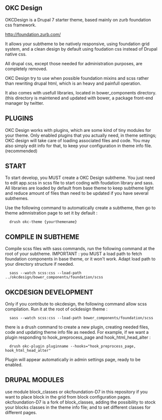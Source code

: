 OKC Design
-------------

OKCDesign is a Drupal 7 starter theme, based mainly on zurb foundation css framework.

http://foundation.zurb.com/

It allows your subtheme to be natively responsive, using foundation grid system, 
and a clean design by default using foudation css instead of Drupal native css.

All drupal css, except those needed for administration purposes, are completely
removed.

OKC Design try to use when possible foundation mixins and scss rather than
rewriting drupal html, which is an heavy and painfull operation.

It also comes with usefull libraries, located in bower_components directory.
(this directory is maintened and updated with bower, a package front-end manager by twitter.


PLUGINS
----------

OKC Design works with plugins, which are some kind of tiny modules for your theme.
Only enabled plugins that you actually need, in theme settings; OKC design will take
care of loading associated files and code.
You may also simply edit info for that, to keep your configuration in theme info file. (recommended)


START
-----------------

To start develop, you MUST create a OKC Design subtheme.
You just need to edit app.scss in scss file to start coding with foudation library and sass.
All libraries are loaded by default from base theme to keep subtheme light and reduce
amount of files than need to be updated if you have several subthemes.

Use the following command to automatically create a subtheme, then go to theme admnistration page to set it by default :


```shell
  drush okc-theme {yourthemename}
```

COMPILE IN SUBTHEME
-------------------

Compile scss files with sass commands, run the following command at the root of your subtheme.
IMPORTANT : you MUST a load path to fetch foundation components in base theme, or it won't work.
Adapt load path to your directory structure if needed.

```shell
  sass --watch scss:css --load-path ../okcdesign/bower_components/foundation/scss
```

OKCDESIGN DEVELOPMENT
-------------------

Only if you contribute to okcdesign, the following command allow scss compilation.
Run it at the root of ockdesign theme :

```shell
  sass --watch scss:css --load-path bower_components/foundation/scss
```

there is a drush command to create a new plugin, creating needed files, code and
updating theme info file as needed. For example, if we want a plugin
responding to hook_preprocess_page and hook_html_head_alter :

```shell
  drush okc-plugin pluginname --hooks="hook_preprocess_page, hook_html_head_alter"
```

Plugin will appear automatically in admin settings page, ready to be enabled.

DRUPAL MODULES 
-------------------

use module block_classes or okcfoundation-D7 in this repository if you want
to place block in the grid from block configuration pages.
okcfoundation-D7 is a fork of block_classes, adding the possibility
to stock your blocks classes in the theme info file; and to set different
classes for different pages.

